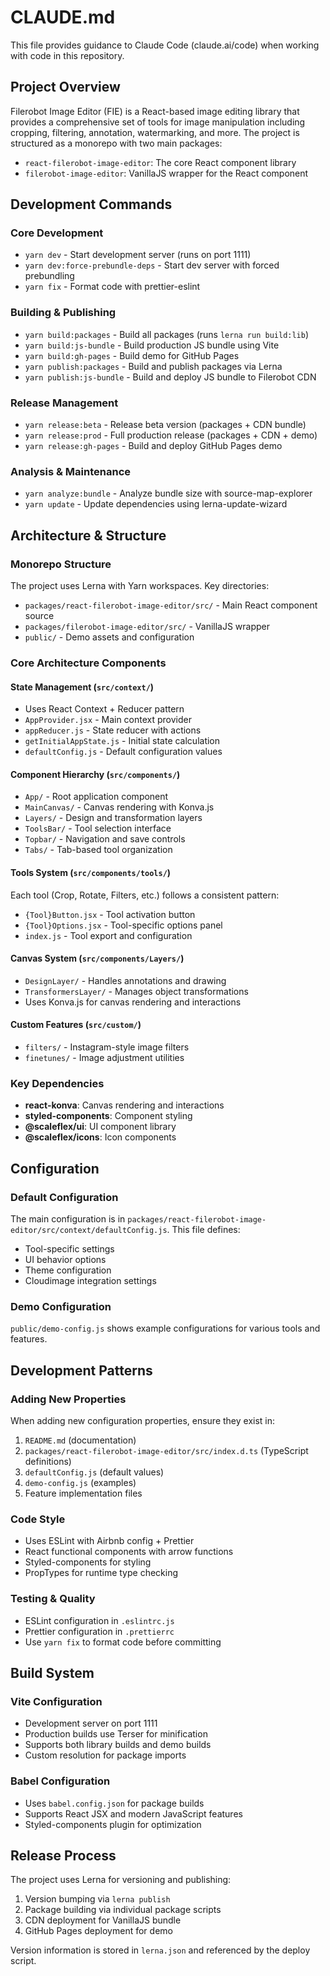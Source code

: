 # CLAUDE.md

This file provides guidance to Claude Code (claude.ai/code) when working with code in this repository.

## Project Overview

Filerobot Image Editor (FIE) is a React-based image editing library that provides a comprehensive set of tools for image manipulation including cropping, filtering, annotation, watermarking, and more. The project is structured as a monorepo with two main packages:

- `react-filerobot-image-editor`: The core React component library
- `filerobot-image-editor`: VanillaJS wrapper for the React component

## Development Commands

### Core Development
- `yarn dev` - Start development server (runs on port 1111)
- `yarn dev:force-prebundle-deps` - Start dev server with forced prebundling
- `yarn fix` - Format code with prettier-eslint

### Building & Publishing
- `yarn build:packages` - Build all packages (runs `lerna run build:lib`)
- `yarn build:js-bundle` - Build production JS bundle using Vite
- `yarn build:gh-pages` - Build demo for GitHub Pages
- `yarn publish:packages` - Build and publish packages via Lerna
- `yarn publish:js-bundle` - Build and deploy JS bundle to Filerobot CDN

### Release Management
- `yarn release:beta` - Release beta version (packages + CDN bundle)
- `yarn release:prod` - Full production release (packages + CDN + demo)
- `yarn release:gh-pages` - Build and deploy GitHub Pages demo

### Analysis & Maintenance
- `yarn analyze:bundle` - Analyze bundle size with source-map-explorer
- `yarn update` - Update dependencies using lerna-update-wizard

## Architecture & Structure

### Monorepo Structure
The project uses Lerna with Yarn workspaces. Key directories:
- `packages/react-filerobot-image-editor/src/` - Main React component source
- `packages/filerobot-image-editor/src/` - VanillaJS wrapper
- `public/` - Demo assets and configuration

### Core Architecture Components

#### State Management (`src/context/`)
- Uses React Context + Reducer pattern
- `AppProvider.jsx` - Main context provider
- `appReducer.js` - State reducer with actions
- `getInitialAppState.js` - Initial state calculation
- `defaultConfig.js` - Default configuration values

#### Component Hierarchy (`src/components/`)
- `App/` - Root application component
- `MainCanvas/` - Canvas rendering with Konva.js
- `Layers/` - Design and transformation layers
- `ToolsBar/` - Tool selection interface
- `Topbar/` - Navigation and save controls
- `Tabs/` - Tab-based tool organization

#### Tools System (`src/components/tools/`)
Each tool (Crop, Rotate, Filters, etc.) follows a consistent pattern:
- `{Tool}Button.jsx` - Tool activation button
- `{Tool}Options.jsx` - Tool-specific options panel
- `index.js` - Tool export and configuration

#### Canvas System (`src/components/Layers/`)
- `DesignLayer/` - Handles annotations and drawing
- `TransformersLayer/` - Manages object transformations
- Uses Konva.js for canvas rendering and interactions

#### Custom Features (`src/custom/`)
- `filters/` - Instagram-style image filters
- `finetunes/` - Image adjustment utilities

### Key Dependencies
- **react-konva**: Canvas rendering and interactions
- **styled-components**: Component styling
- **@scaleflex/ui**: UI component library
- **@scaleflex/icons**: Icon components

## Configuration

### Default Configuration
The main configuration is in `packages/react-filerobot-image-editor/src/context/defaultConfig.js`. This file defines:
- Tool-specific settings
- UI behavior options
- Theme configuration
- Cloudimage integration settings

### Demo Configuration
`public/demo-config.js` shows example configurations for various tools and features.

## Development Patterns

### Adding New Properties
When adding new configuration properties, ensure they exist in:
1. `README.md` (documentation)
2. `packages/react-filerobot-image-editor/src/index.d.ts` (TypeScript definitions)
3. `defaultConfig.js` (default values)
4. `demo-config.js` (examples)
5. Feature implementation files

### Code Style
- Uses ESLint with Airbnb config + Prettier
- React functional components with arrow functions
- Styled-components for styling
- PropTypes for runtime type checking

### Testing & Quality
- ESLint configuration in `.eslintrc.js`
- Prettier configuration in `.prettierrc`
- Use `yarn fix` to format code before committing

## Build System

### Vite Configuration
- Development server on port 1111
- Production builds use Terser for minification
- Supports both library builds and demo builds
- Custom resolution for package imports

### Babel Configuration
- Uses `babel.config.json` for package builds
- Supports React JSX and modern JavaScript features
- Styled-components plugin for optimization

## Release Process

The project uses Lerna for versioning and publishing:
1. Version bumping via `lerna publish`
2. Package building via individual package scripts
3. CDN deployment for VanillaJS bundle
4. GitHub Pages deployment for demo

Version information is stored in `lerna.json` and referenced by the deploy script.